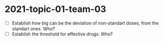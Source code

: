 # 2021-topic-01-team-03
- [ ] Establish how big can be the deviation of non-standart doses, from the standart ones. Who?
- [ ] Establish the threshold for effective drugs. Who?
